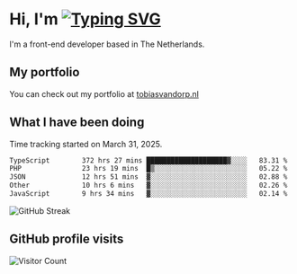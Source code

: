 # Hi, I'm [![Typing SVG](https://readme-typing-svg.demolab.com?font=Fira+Code&pause=1000&width=435&lines=tobiasvdorp)](https://git.io/typing-svg)

I'm a front-end developer based in The Netherlands.

## My portfolio

You can check out my portfolio at [tobiasvandorp.nl](https://www.tobiasvandorp.nl/)

## What I have been doing

Time tracking started on March 31, 2025.

<!--START_SECTION:waka-->

```txt
TypeScript        372 hrs 27 mins ████████████████████▓░░░░   83.31 %
PHP               23 hrs 19 mins  █▒░░░░░░░░░░░░░░░░░░░░░░░   05.22 %
JSON              12 hrs 51 mins  ▓░░░░░░░░░░░░░░░░░░░░░░░░   02.88 %
Other             10 hrs 6 mins   ▓░░░░░░░░░░░░░░░░░░░░░░░░   02.26 %
JavaScript        9 hrs 34 mins   ▓░░░░░░░░░░░░░░░░░░░░░░░░   02.14 %
```

<!--END_SECTION:waka-->

![GitHub Streak](https://streak-stats.demolab.com?user=tobiasvdorp&theme=dark&hide_border=true&mode=weekly&background=36%2C6400A6%2C000000)

## GitHub profile visits

![Visitor Count](https://profile-counter.glitch.me/tobiasvdorp/count.svg)
